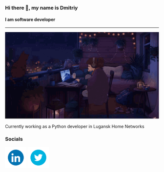 ### Hi there 👋, my name is Dmitriy
#### I am software developer
___
![](/src/readme_bg.gif)

Currently working as a Python developer in Lugansk Home Networks

### Socials
<a href="https://www.linkedin.com/in/dmitriy-vinokurov-249182203"><img src = "/src/linkedin_logo.gif" width = "70"></a>
<a href="https://x.com/dmitriy2973"><img src = "/src/twitter_logo.gif" width = "70"></a>
<!-- ![https://www.linkedin.com/in/dmitriy-vinokurov-249182203/]( = 100x100)
![https://x.com/dmitriy2973]( = 100x100)
 -->



































<!--
**Vdmitriy2973/Vdmitriy2973** is a ✨ _special_ ✨ repository because its `README.md` (this file) appears on your GitHub profile.

Here are some ideas to get you started:

- 🔭 I’m currently working on ...
- 🌱 I’m currently learning ...
- 👯 I’m looking to collaborate on ...
- 🤔 I’m looking for help with ...
- 💬 Ask me about ...
- 📫 How to reach me: ...
- 😄 Pronouns: ...
- ⚡ Fun fact: ...
-->
